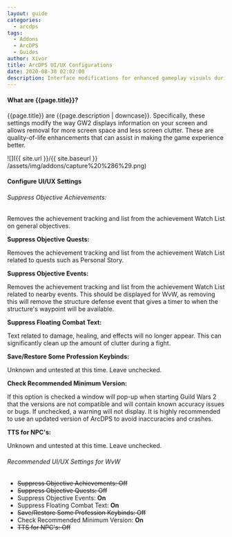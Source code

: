 ```yaml
---
layout: guide
categories:
  - arcdps
tags:
  - Addons
  - ArcDPS
  - Guides
author: Xivor
title: ArcDPS UI/UX Configurations
date: 2020-08-30 02:02:00
description: Interface modifications for enhanced gameplay visuals during combat
---
```


#### What are {{page.title}}?

{{page.title}} are {{page.description | downcase}}.<!--more--> Specifically, these settings modify the way GW2 displays information on your screen and allows removal for more screen space and less screen clutter. These are quality-of-life enhancements that can assist in making the game experience better.

![]({{ site.url }}/{{ site.baseurl }} /assets/img/addons/capture%20%286%29.png)

#### Configure UI/UX Settings

###### Suppress Objective Achievements:

Removes the achievement tracking and list from the achievement Watch List on general objectives.

**Suppress Objective Quests:**

Removes the achievement tracking and list from the achievement Watch List related to quests such as Personal Story.

**Suppress Objective Events:**

Removes the achievement tracking and list from the achievement Watch List related to nearby events. This should be displayed for WvW, as removing this will remove the structure defense event that gives a timer to when the structure's waypoint will be available.

**Suppress Floating Combat Text:**

Text related to damage, healing, and effects will no longer appear. This can significantly clean up the amount of clutter during a fight.

**Save/Restore Some Profession Keybinds:**

Unknown and untested at this time. Leave unchecked.

**Check Recommended Minimum Version:**

If this option is checked a window will pop-up when starting Guild Wars 2 that the versions are not compatible and will contain known accuracy issues or bugs. If unchecked, a warning will not display. It is highly recommended to use an updated version of ArcDPS to avoid inaccuracies and crashes.

**TTS for NPC's:**

Unknown and untested at this time. Leave unchecked.

###### Recommended UI/UX Settings for WvW

* ~~Suppress Objective Achievements: Off~~
* ~~Suppress Objective Quests: Off~~
* Suppress Objective Events: **On**
* Suppress Floating Combat Text: **On**
* ~~Save/Restore Some Profession Keybinds: Off~~
* Check Recommended Minimum Version: **On**
* ~~TTS for NPC's: Off~~